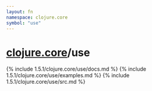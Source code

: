 ```yaml
---
layout: fn
namespace: clojure.core
symbol: "use"
---
```


# [clojure.core](../)/use

{% include 1.5.1/clojure.core/use/docs.md %}
{% include 1.5.1/clojure.core/use/examples.md %}
{% include 1.5.1/clojure.core/use/src.md %}

